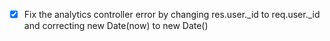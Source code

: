 - [x] Fix the analytics controller error by changing res.user._id to req.user._id and correcting new Date(now) to new Date()
